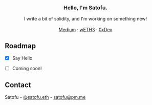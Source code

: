 
<div align="center">
  <h3 align="center">Hello, I'm Satofu.</h3>

  <p align="center">
    I write a bit of solidity, and I'm working on something new!
    <br />
    <br />
    <a href="https://medium.com/@satofu">Medium</a>
    ·
    <a href="https://weth3.org">wETH3</a>
    ·
    <a href="https://0xDev.io">0xDev</a>
  </p>
</div>

<!-- ROADMAP -->
## Roadmap

- [x] Say Hello
- [ ] Coming soon!


<!-- CONTACT -->
## Contact

Satofu - [@satofu.eth](https://twitter.com/satofu.eth) - satofu@pm.me
